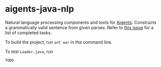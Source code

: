# aigents-java-nlp
Natural language processing components and tools for [Aigents](https://aigents.com/). Constructs a grammatically valid sentence from given parses. Refer to [this issue](https://github.com/aigents/aigents-java/issues/22) for a list of completed tasks.

To build the project, run `ant war` in the command line.

To test `Loader.java`, run 

    TODO
